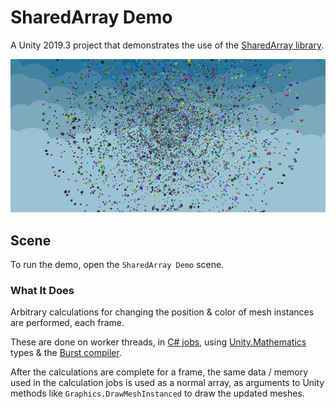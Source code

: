# SharedArray Demo

A Unity 2019.3 project that demonstrates the use of the [SharedArray library](https://github.com/stella3d/SharedArray).


![Thousands of randomly colored, bright cubes rendered in a layered sphere](readme_image.png)

## Scene

To run the demo, open the `SharedArray Demo` scene.


### What It Does

Arbitrary calculations for changing the position & color of mesh instances are performed, each frame. 

These are done on worker threads, in [C# jobs](https://docs.unity3d.com/Manual/JobSystem.html), using [Unity.Mathematics](https://github.com/Unity-Technologies/Unity.Mathematics) types & the [Burst compiler](https://docs.unity3d.com/Packages/com.unity.burst@1.1/manual/index.html).


After the calculations are complete for a frame, the same data / memory used in the calculation jobs is used as a normal array, as arguments to Unity methods like `Graphics.DrawMeshInstanced` to draw the updated meshes.
